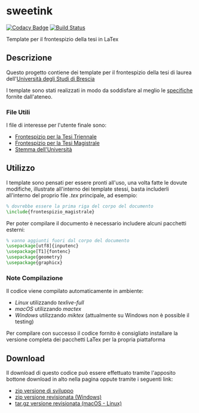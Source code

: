 # sweetink

[![Codacy Badge](https://api.codacy.com/project/badge/Grade/4f4c4f52d81145299a944dcba4ca755d)](https://app.codacy.com/app/FilippoRanza/sweetink?utm_source=github.com&utm_medium=referral&utm_content=FilippoRanza/sweetink&utm_campaign=Badge_Grade_Dashboard)  [![Build Status](https://travis-ci.com/FilippoRanza/sweetink.svg?branch=master)](https://travis-ci.com/FilippoRanza/sweetink)

Template per il frontespizio della tesi in LaTex

## Descrizione
Questo progetto contiene dei template per il frontespizio
della tesi di laurea dell'[Università degli Studi di Brescia](https://www.unibs.it/)

I template sono stati realizzati in  modo da soddisfare al meglio
le [specifiche](https://www.unibs.it/segreterie-studenti/laurearsi/esami-di-laurea/redazione-tesi-di-laurea/relazione-finale)
fornite dall'ateneo.

### File Utili
I file di interesse per l'utente finale sono:
*   [Frontespizio per la Tesi Triennale](triennale.html)
*   [Frontespizio per la Tesi Magistrale](magistrale.html)
*   [Stemma dell'Università](https://github.com/FilippoRanza/sweetink/blob/master/logo_unibs.png)

## Utilizzo
I template sono pensati per essere pronti all'uso, una volta fatte le
dovute modifiche, illustrate all'interno dei template stessi, basta includerli
all'interno del proprio file _.tex_ principale, ad esempio:
```latex
% dovrebbe essere la prima riga del corpo del documento
\include{frontespizio_magistrale}
```

Per poter compilare il documento è necessario includere alcuni 
pacchetti esterni:
```latex
% vanno aggiunti fuori dal corpo del documento
\usepackage[utf8]{inputenc}
\usepackage[T1]{fontenc}
\usepackage{geometry}
\usepackage{graphicx}
```

### Note Compilazione
Il codice viene compilato automaticamente in ambiente:
*   _Linux_ utilizzando _texlive-full_
*   _macOS_ utilizzando _mactex_
*   _Windows_ utilizzando _miktex_ (attualmente su Windows non è possible il testing)

Per compilare con successo il codice fornito è consigliato installare 
la versione completa dei pacchetti LaTex per la propria piattaforma

## Download
Il download di questo codice può essere effettuato tramite l'apposito
bottone download in alto nella pagina oppute tramite i seguenti link:
*   [zip versione di sviluppo](https://github.com/FilippoRanza/sweetink/archive/master.zip)
*   [zip versione revisionata (Windows)](https://github.com/FilippoRanza/sweetink/archive/v0.1.zip)
*   [tar.gz versione revisionata (macOS - Linux)](https://github.com/FilippoRanza/sweetink/archive/v0.1.tar.gz)
